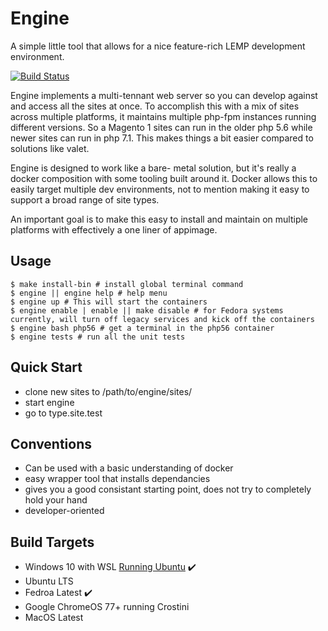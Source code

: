 # Engine

A simple little tool that allows for a nice feature-rich LEMP development environment.

[![Build Status](https://travis-ci.org/superterran/engine.svg?branch=master)](https://travis-ci.org/superterran/engine)

Engine implements a multi-tennant web server so you can develop against and access all the sites at once. To accomplish this with a mix of sites across multiple platforms, it maintains multiple php-fpm instances running different versions. So a Magento 1 sites can run in the older php 5.6 while newer sites can run in php 7.1. This makes things a bit easier compared to solutions like valet. 

Engine is designed to work like a bare- metal solution, but it's really a docker composition with some tooling built around it.  Docker allows this to easily target multiple  dev environments, not to mention making it easy to support a broad range of site types.

An important goal is to make this easy to install and maintain on multiple platforms with effectively a one liner of appimage. 

## Usage

```
$ make install-bin # install global terminal command
$ engine || engine help # help menu
$ engine up # This will start the containers
$ engine enable | enable || make disable # for Fedora systems currently, will turn off legacy services and kick off the containers
$ engine bash php56 # get a terminal in the php56 container
$ engine tests # run all the unit tests
```

## Quick Start

* clone new sites to /path/to/engine/sites/<site>
* start engine
* go to type.site.test

## Conventions

* Can be used with a basic understanding of docker
* easy wrapper tool that installs dependancies
* gives you a good consistant starting point, does not try to completely hold your hand
* developer-oriented

## Build Targets

* Windows 10 with WSL [Running Ubuntu](https://www.microsoft.com/en-us/p/ubuntu/9nblggh4msv6?activetab=pivot:overviewtab) :heavy_check_mark:
* Ubuntu LTS
* Fedroa Latest :heavy_check_mark: 
* Google ChromeOS 77+ running Crostini
* MacOS Latest
